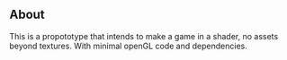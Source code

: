 ## About

This is a propototype that intends to make a game in a shader, no assets beyond textures. With minimal openGL code and dependencies.